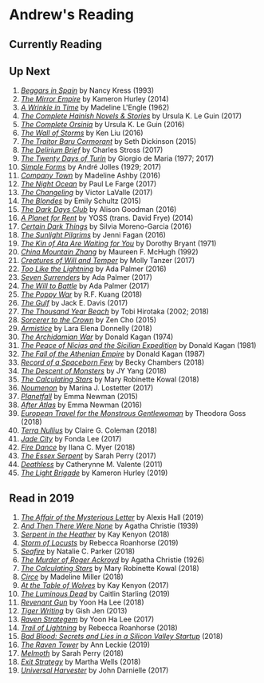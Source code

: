 # Andrew's Reading

## Currently Reading


## Up Next

1. [*Beggars in Spain*](https://books.google.com/books?isbn=0060733489) by Nancy Kress (1993)
1. [*The Mirror Empire*](https://books.google.com/books?id=Tls8CgAAQBAJ) by Kameron Hurley (2014)
1. [*A Wrinkle in Time*](https://books.google.com/books?id=r119-dYq0mwC) by Madeline L'Engle (1962)
1. [*The Complete Hainish Novels & Stories*](https://www.loa.org/books/554-the-hainish-novels-stories-boxed-set) by Ursula K. Le Guin (2017)
1. [*The Complete Orsinia*](https://www.loa.org/books/513-the-complete-orsinia) by Ursula K. Le Guin (2016)
1. [*The Wall of Storms*](https://books.google.com/books?id=EkqKCwAAQBAJ) by Ken Liu (2016)
1. [*The Traitor Baru Cormorant*](https://books.google.com/books?id=7VGNBwAAQBAJ) by Seth Dickinson (2015)
1. [*The Delirium Brief*](https://books.google.com/books?id=XGckDwAAQBAJ) by Charles Stross (2017)
1. [*The Twenty Days of Turin*](https://books.google.com/books?id=L1J8DAAAQBAJ) by Giorgio de Maria (1977; 2017)
1. [*Simple Forms*](https://books.google.com/books?id=QhJyCwAAQBAJ) by André Jolles (1929; 2017)
1. [*Company Town*](https://books.google.com/books?id=WbLPCgAAQBAJ) by Madeline Ashby (2016)
1. [*The Night Ocean*](https://books.google.com/books?id=lx2MDAAAQBAJ) by Paul Le Farge (2017)
1. [*The Changeling*](https://books.google.com/books?id=rJDbDgAAQBAJ) by Victor LaValle (2017)
1. [*The Blondes*](https://books.google.com/books/about/The_Blondes.html?id=FC6lBAAAQBAJ) by Emily Schultz (2015)
1. [*The Dark Days Club*](https://books.google.com/books/about/The_Dark_Days_Club.html?id=5ei-CQAAQBAJ) by Alison Goodman (2016)
1. [*A Planet for Rent*](https://books.google.com/books?isbn=1632060086) by YOSS (trans. David Frye) (2014)
1. [*Certain Dark Things*](https://books.google.com/books?isbn=1250099099) by Silvia Moreno-Garcia (2016)
1. [*The Sunlight Pilgrims*](https://books.google.com/books?isbn=0553418882) by Jenni Fagan (2016)
1. [*The Kin of Ata Are Waiting for You*](https://books.google.com/books?id=kIp65gZQM40C) by Dorothy Bryant (1971)
1. [*China Mountain Zhang*](https://books.google.com/books?isbn=1466827130) by Maureen F. McHugh (1992)
1. [*Creatures of Will and Temper*](https://books.google.com/books?id=uC62DQAAQBAJ) by Molly Tanzer (2017)
1. [*Too Like the Lightning*](https://books.google.com/books?id=RuWUCgAAQBAJ) by Ada Palmer (2016)
1. [*Seven Surrenders*](https://books.google.com/books?id=bLcsDAAAQBAJ) by Ada Palmer (2017)
1. [*The Will to Battle*](https://books.google.com/books?id=cF3dDgAAQBAJ) by Ada Palmer (2017)
1. [*The Poppy War*](https://books.google.com/books?id=c74wDwAAQBAJ) by R.F. Kuang (2018)
1. [*The Gulf*](https://books.google.com/books?id=BfZ2tAEACAAJ) by Jack E. Davis (2017)
1. [*The Thousand Year Beach*](https://books.google.com/books?id=up93swEACAAJ) by Tobi Hirotaka (2002; 2018)
1. [*Sorcerer to the Crown*](https://books.google.com/books?id=C-ZJBgAAQBAJ) by Zen Cho (2015)
1. [*Armistice*](https://books.google.com/books?isbn=1250173558) by Lara Elena Donnelly (2018)
1. [*The Archidamian War*](https://books.google.com/books?id=iIApuAEACAAJ) by Donald Kagan (1974)
1. [*The Peace of Nicias and the Sicilian Expedition*](https://books.google.com/books?id=OEXxtgEACAAJ) by Donald Kagan (1981)
1. [*The Fall of the Athenian Empire*](https://books.google.com/books?id=DNNCnTmLbPYC) by Donald Kagan (1987)
1. [*Record of a Spaceborn Few*](https://books.google.com/books?id=pdI0DwAAQBAJ&hl=en) by Becky Chambers (2018)
1. [*The Descent of Monsters*](https://books.google.com/books?isbn=1250165849) by JY Yang (2018)
1. [*The Calculating Stars*](https://books.google.com/books?isbn=146686124X) by Mary Robinette Kowal (2018)
1. [*Noumenon*](https://books.google.com/books?isbn=0062497855) by Marina J. Lostetter (2017)
1. [*Planetfall*](https://books.google.com/books?isbn=0698404327) by Emma Newman (2015)
1. [*After Atlas*](https://books.google.com/books?isbn=0425282406) by Emma Newman (2016)
1. [*European Travel for the Monstrous Gentlewoman*](https://books.google.com/books?isbn=1481466550) by Theodora Goss (2018)
1. [*Terra Nullius*](https://books.google.com/books?isbn=1618731521) by Claire G. Coleman (2018)
1. [*Jade City*](https://books.google.com/books?isbn=0316440892) by Fonda Lee (2017)
1. [*Fire Dance*](https://books.google.com/books/?id=h8BODwAAQBAJ) by Ilana C. Myer (2018)
1. [*The Essex Serpent*](https://books.google.com/books?id=9T0YDQAAQBAJ) by Sarah Perry (2017)
1. [*Deathless*](https://books.google.com/books?id=usPreJ4IgOsC) by Catherynne M. Valente (2011)
1. [*The Light Brigade*](https://books.google.com/books/about/The_Light_Brigade.html?id=2eaKDwAAQBAJ) by Kameron Hurley (2019)

## Read in 2019

1. [*The Affair of the Mysterious Letter*](https://books.google.com/books/about/The_Affair_of_the_Mysterious_Letter.html?id=SuVvDwAAQBAJ&source=kp_book_description) by Alexis Hall (2019)
1. [*And Then There Were None*](https://books.google.com/books?isbn=0312979479) by Agatha Christie (1939)
1. [*Serpent in the Heather*](https://books.google.com/books/about/Serpent_in_the_Heather.html?id=UfUxDwAAQBAJ&source=kp_book_description) by Kay Kenyon (2018)
1. [*Storm of Locusts*](https://books.google.com/books/about/Storm_of_Locusts.html?id=XD1qDwAAQBAJ&source=kp_book_description) by Rebecca Roanhorse (2019)
1. [*Seafire*](https://books.google.com/books?id=WtpmDwAAQBAJ) by Natalie C. Parker (2018)
1. [*The Murder of Roger Ackroyd*](https://books.google.com/books?id=jLUPkkcWpjQC) by Agatha Christie (1926)
1. [*The Calculating Stars*](https://books.google.com/books/about/The_Calculating_Stars.html?id=jvoyDwAAQBAJ) by Mary Robinette Kowal (2018)
1. [*Circe*](https://books.google.com/books/about/Circe_eBook_Axis_360.html?id=LCyWtQEACAAJ) by Madeline Miller (2018)
1. [*At the Table of Wolves*](https://books.google.com/books/about/At_the_Table_of_Wolves.html?id=tdBMDQAAQBAJ) by Kay Kenyon (2017)
1. [*The Luminous Dead*](https://books.google.com/books/about/The_Luminous_Dead.html?id=GzBkDwAAQBAJ) by Caitlin Starling (2019)
1. [*Revenant Gun*](https://books.google.com/books?id=N2dNDwAAQBAJ) by Yoon Ha Lee (2018)
1. [*Tiger Writing*](https://books.google.com/books/about/Tiger_Writing.html?id=5YyBXx92Ki0C) by Gish Jen (2013)
1. [*Raven Strategem*](https://books.google.com/books/about/Raven_Stratagem.html?id=1ZExvgAACAAJ) by Yoon Ha Lee (2017)
1. [*Trail of Lightning*](https://books.google.com/books?isbn=1534413510) by Rebecca Roanhorse (2018)
1. [*Bad Blood: Secrets and Lies in a Silicon Valley Startup*](https://books.google.com/books?isbn=1524731668) (2018)
1. [*The Raven Tower*](https://books.google.com/books?isbn=0316388718) by Ann Leckie (2019)
1. [*Melmoth*](https://books.google.com/books?isbn=0062856413) by Sarah Perry (2018)
1. [*Exit Strategy*](https://books.google.com/books?isbn=1250185467) by Martha Wells (2018)
1. [*Universal Harvester*](https://books.google.com/books?isbn=0374714029) by John Darnielle (2017)
